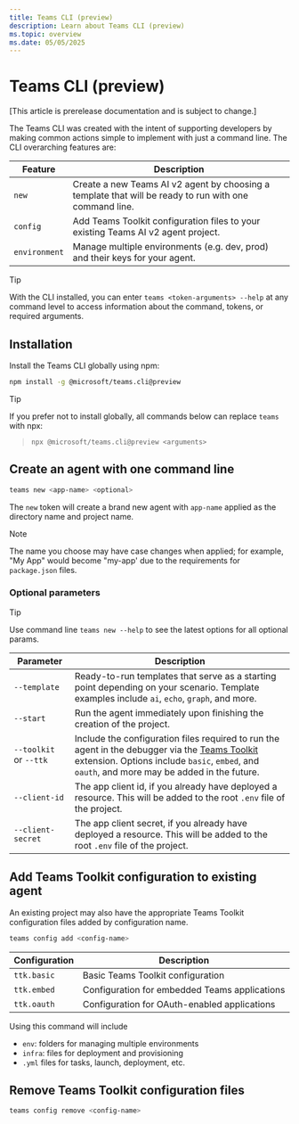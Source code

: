 ```yaml
---
title: Teams CLI (preview)
description: Learn about Teams CLI (preview)
ms.topic: overview
ms.date: 05/05/2025
---
```


# Teams CLI (preview)

[This article is prerelease documentation and is subject to change.]

The Teams CLI was created with the intent of supporting developers by making common actions simple to implement with just a command line. The CLI overarching features are:

| Feature | Description |
|---------|-------------|
| `new` | Create a new Teams AI v2 agent by choosing a template that will be ready to run with one command line. |
| `config` | Add Teams Toolkit configuration files to your existing Teams AI v2 agent project. |
| `environment` | Manage multiple environments (e.g. dev, prod) and their keys for your agent. |

> [!TIP]
> With the CLI installed, you can enter `teams <token-arguments> --help` at any command level to access information about the command, tokens, or required arguments.

## Installation

Install the Teams CLI globally using npm:

<!-- langtabs-start -->
```sh
npm install -g @microsoft/teams.cli@preview
```
<!-- langtabs-end -->

> [!TIP]
> If you prefer not to install globally, all commands below can replace `teams` with npx:
> > ```npx @microsoft/teams.cli@preview <arguments>```

## Create an agent with one command line

<!-- langtabs-start -->
```sh
teams new <app-name> <optional>
```
<!-- langtabs-end -->

The `new` token will create a brand new agent with `app-name` applied as the directory name and project name.

> [!NOTE]
> The name you choose may have case changes when applied; for example, "My App" would become "my-app' due to the requirements for `package.json` files.

### Optional parameters

> [!TIP]
> Use command line `teams new --help` to see the latest options for all optional params.

| Parameter | Description |
|-----------|-------------|
| `--template` | Ready-to-run templates that serve as a starting point depending on your scenario. Template examples include `ai`, `echo`, `graph`, and more. |
| `--start` | Run the agent immediately upon finishing the creation of the project. |
| `--toolkit` or `--ttk` | Include the configuration files required to run the agent in the debugger via the [Teams Toolkit](https://github.com/OfficeDev/teams-toolkit) extension. Options include `basic`, `embed`, and `oauth`, and more may be added in the future. |
| `--client-id` | The app client id, if you already have deployed a resource. This will be added to the root `.env` file of the project. |
| `--client-secret` | The app client secret, if you already have deployed a resource. This will be added to the root `.env` file of the project. |

## Add Teams Toolkit configuration to existing agent

An existing project may also have the appropriate Teams Toolkit configuration files added by configuration name.

<!-- langtabs-start -->
```bash
teams config add <config-name>
```
<!-- langtabs-end -->

| Configuration | Description |
|--------------|-------------|
| `ttk.basic` | Basic Teams Toolkit configuration |
| `ttk.embed` | Configuration for embedded Teams applications |
| `ttk.oauth` | Configuration for OAuth-enabled applications |

Using this command will include
- `env`: folders for managing multiple environments
- `infra`: files for deployment and provisioning
- `.yml` files for tasks, launch, deployment, etc.

## Remove Teams Toolkit configuration files

<!-- langtabs-start -->
```bash
teams config remove <config-name>
```
<!-- langtabs-end -->